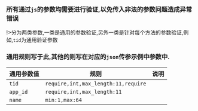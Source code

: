 ### 所有通过`js`的参数均需要进行验证,以免传入非法的参数问题造成异常错误

!>分为两类参数,一类是通用的参数验证,另外一类是针对每个方法的参数验证,例如,`tid`为通用验证参数

### 通用规则写于此,其他的则写在对应的`json`传参示例中参数中.

| 通用参数值 | 规则                                | 说明 |
| ---------- | ----------------------------------- | ---- |
| `tid`      | `require,int,max_length:11,require` |      |
| `app_id`   | `require,int,max_length:11`         |      |
| `name`     | `min:1,max:64`                      |      |
